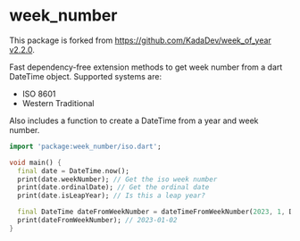 # week_number

This package is forked from [https://github.com/KadaDev/week_of_year v2.2.0](https://github.com/KadaDev/week_of_year/tree/v2.2.0).

Fast dependency-free extension methods to get week number from a dart DateTime object.
Supported systems are:

* ISO 8601
* Western Traditional

Also includes a function to create a DateTime from a year and week number.

```dart
import 'package:week_number/iso.dart';

void main() {
  final date = DateTime.now();
  print(date.weekNumber); // Get the iso week number
  print(date.ordinalDate); // Get the ordinal date
  print(date.isLeapYear); // Is this a leap year?

  final DateTime dateFromWeekNumber = dateTimeFromWeekNumber(2023, 1, DateTime.monday);
  print(dateFromWeekNumber); // 2023-01-02
}
```
